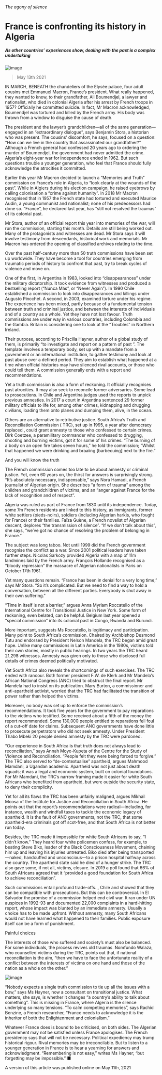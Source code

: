 ###### The agony of silence
# France is confronting its history in Algeria 
##### As other countries’ experiences show, dealing with the past is a complex undertaking 
![image](images/20210515_ird001.jpg) 
> May 13th 2021 
IN MARCH, BENEATH the chandeliers of the Elysée palace, four adult cousins met Emmanuel Macron, France’s president. What really happened, they wanted to know, to their grandfather, Ali Boumendjel, a lawyer and nationalist, who died in colonial Algeria after his arrest by French troops in 1957? Officially he committed suicide. In fact, Mr Macron acknowledged, Boumendjel was tortured and killed by the French army. His body was thrown from a window to disguise the cause of death.
The president and the lawyer’s grandchildren—all of the same generation—engaged in an “extraordinary dialogue”, says Benjamin Stora, a historian who was present. The cousins’ discomfort, he says, focused on a question: “How can we live in the country that assassinated our grandfather?” Although a French general had confessed 20 years ago to ordering the murder of Boumendjel, the government had never admitted the crime. Algeria’s eight-year war for independence ended in 1962. But such questions trouble a younger generation, who feel that France should fully acknowledge the atrocities it committed.

Earlier this year Mr Macron decided to launch a “Memories and Truth” commission on France’s role in Algeria, to “look clearly at the wounds of the past”. While in Algiers during his election campaign, he raised eyebrows by calling colonisation a “crime against humanity”. In 2018 Mr Macron recognised that in 1957 the French state had tortured and executed Maurice Audin, a young communist and nationalist; none of his predecessors had done so. “France”, he declared last year, has “still not resolved the traumas” of its colonial past.
Mr Stora, author of an official report this year into memories of the war, will run the commission, starting this month. Details are still being worked out. Many of the protagonists and witnesses are dead. Mr Stora says it will involve testimony from descendants, historical work and memorials. Mr Macron has ordered the opening of classified archives relating to the time.
Over the past half-century more than 50 truth commissions have been set up worldwide. They have become a tool for countries emerging from traumatic periods of history to confront that past, try to break cycles of violence and move on.
One of the first, in Argentina in 1983, looked into “disappearances” under the military dictatorship. It took evidence from witnesses and produced a bestselling report (“Nunca Más”, or “Never Again”). In 1990 Chile established a commission to look into disappearances and killings under Augusto Pinochet. A second, in 2003, examined torture under his regime. The experience has been mixed, partly because of a fundamental tension between truth and criminal justice, and between the interests of individuals and of a country as a whole. Yet they have not lost favour. Truth commissions are under way in various countries, including Colombia and the Gambia. Britain is considering one to look at the “Troubles” in Northern Ireland.
Their purpose, according to Priscilla Hayner, author of a global study of them, is primarily “to investigate and report on a pattern of past ”. The template involves a temporary body, set up with a mandate from a government or an international institution, to gather testimony and look at past abuse over a defined period. They aim to establish what happened at a time when official histories may have silenced rival accounts, or those who could tell them. A commission generally ends with a report and recommendations.
Yet a truth commission is also a form of reckoning. It officially recognises past atrocities. It may also seek to reconcile former adversaries. Some lead to prosecutions. In Chile and Argentina judges used the reports to unpick previous amnesties. In 2017 a court in Argentina sentenced 29 former military officials to life for, among other crimes, kidnapping and drugging civilians, loading them onto planes and dumping them, alive, in the ocean.
Others are an alternative to retributive justice. South Africa’s Truth and Reconciliation Commission ( TRC), set up in 1995, a year after democracy replaced , could grant amnesty to those who confessed to certain crimes. Dirk Coetzee, a paramilitary commander who confessed to drugging, shooting and burning victims, got it for some of his crimes. “The burning of a body on an open fire takes seven hours,” he told the commission; “Whilst that happened we were drinking and braaiing [barbecuing] next to the fire.”
And you will know the truth
The French commission comes too late to be about amnesty or criminal justice. Yet, even 60 years on, the thirst for answers is surprisingly strong. “It’s absolutely necessary, indispensable,” says Nora Hamadi, a French journalist of Algerian origin. She describes “a form of trauma” among the children and grandchildren of victims, and an “anger against France for the lack of recognition and of respect”.
Algeria was ruled as part of France from 1830 until its independence. Today, some 7m French residents are linked to this history, as immigrants, former white settlers (pieds-noirs), soldiers (including Algerian harkis, who fought for France) or their families. Faïza Guène, a French novelist of Algerian descent, deplores “the transmission of silence”. “If we don’t talk about this”, she says, “we’ve got no chance of resolving the problem of belonging in France.”
The subject was long taboo. Not until 1999 did the French government recognise the conflict as a war. Since 2001 political leaders have taken further steps. Nicolas Sarkozy provided Algeria with a map of 11m landmines laid by the French army. François Hollande recognised as a “bloody repression” the massacre of Algerian nationalists in Paris on October 17th 1961.
Yet many questions remain. “France has been in denial for a very long time,” says Mr Stora. “So it’s complicated. But we need to find a way to hold a conversation, between all the different parties. Everybody is shut away in their own suffering.”
“Time in itself is not a barrier,” argues Anna Myriam Roccatello of the International Centre for Transitional Justice in New York. Some form of reckoning, even belated, can be helpful. Belgium last year opened a “special commission” into its colonial past in Congo, Rwanda and Burundi.
More important, suggests Ms Roccatello, is legitimacy and participation. Many point to South Africa’s commission. Chaired by Archbishop Desmond Tutu and endorsed by President Nelson Mandela, the TRC began amid great hope. Unlike many commissions in Latin America in the 1980s, victims told their own stories, mostly in public hearings. In two years the TRC heard 21,298 witnesses. Amnesty was given only to those who disclosed full details of crimes deemed politically motivated.
Yet South Africa also reveals the shortcomings of such exercises. The TRC ended with rancour. Both former president F.W. de Klerk and Mr Mandela’s African National Congress (ANC) tried to obstruct the final report. Mr Mandela had to insist on its publication. Mary Burton, a commissioner and anti-apartheid activist, worried that the TRC had facilitated the transition of power rather than helped the victims.
Moreover, no body was set up to enforce the commission’s recommendations. It took five years for the government to pay reparations to the victims who testified. Some received about a fifth of the money the report recommended. Some 130,000 people entitled to reparations fell foul of a cut-off date for claims. Subsequent ANC governments have done little to prosecute perpetrators who did not seek amnesty. Under President Thabo Mbeki 20 people denied amnesty by the TRC were pardoned.
“Our experience in South Africa is that truth does not always lead to reconciliation,” says Annah Moyo-Kupeta of the Centre for the Study of Violence and Reconciliation. “People felt they were being forced to forgive.” The TRC also served to “de-contextualise” apartheid, argues Mahmood Mamdani, a Ugandan academic. Apartheid was not just about death squads; it was a legal and economic system, built on colonial foundations. For Mr Mamdani, the TRC’s narrow framing made it easier for white South Africans who benefited from apartheid, but were outside the security state, to deny their complicity.
Yet for all its flaws the TRC has been unfairly maligned, argues Mikhail Moosa of the Institute for Justice and Reconciliation in South Africa. He points out that the report’s recommendations were radical—including, for instance, wealth and windfall taxes to tackle the economic legacy of apartheid. It is the fault of ANC governments, not the TRC, that some apartheid-era criminals got off scot-free, and that South Africa is not better run today.
Besides, the TRC made it impossible for white South Africans to say, “I didn’t know.” They heard four white policemen confess, for example, to beating Steve Biko, leader of the Black Consciousness Movement, chaining him up and leaving his injuries untreated. Biko died after being transported—naked, handcuffed and unconscious—to a prison hospital halfway across the country. The apartheid state said he died of a hunger strike. The TRC also gave some, if not all, victims, closure. In 2019 a poll found that 66% of South Africans agreed that it “provided a good foundation for South Africa to achieve reconciliation”.
Such commissions entail profound trade-offs. , Chile and  showed that they can be compatible with prosecutions. But this can be controversial. In El Salvador the promise of a commission helped end civil war. It ran under UN auspices in 1992-93 and documented 22,000 complaints in a hard-hitting report, whose impact was blunted by an immediate amnesty. Usually a choice has to be made upfront. Without amnesty, many South Africans would not have learned what happened to their families. Public exposure itself can be a form of punishment.
Painful choices
The interests of those who suffered and society’s must also be balanced. For some individuals, the process revives old traumas. Nomfundo Walaza, who counselled victims during the TRC, points out that, if national reconciliation is the aim, “then we have to face the unfortunate reality of a conflict between the interests of victims on one hand and those of the nation as a whole on the other.”
![image](images/20210515_ird002.jpg) 

“Nobody expects a single truth commission to tie up all the issues with a bow,” says Ms Hayner, now a consultant on transitional justice. What matters, she says, is whether it changes “a country’s ability to talk about something”. This is missing in France, where Algeria is the silence underlying so many tensions. “To calm competing memories”, says Rachid Benzine, a French researcher, “France needs to acknowledge it is the inheritor of both the Enlightenment and colonialism.”
Whatever France does is bound to be criticised, on both sides. The Algerian government may not be satisfied unless France apologises. The French presidency says that will not be necessary. Political expediency may trump historical rigour. Rival memories may be irreconcilable. But to listen to a younger generation in France is to hear a yearning for answers and acknowledgment. “Remembering is not easy,” writes Ms Hayner; “but forgetting may be impossible.” ■
A version of this article was published online on May 11th, 2021
